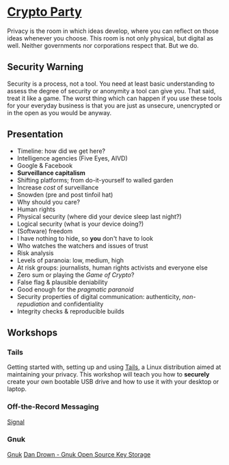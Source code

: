 # [Crypto Party](https://www.cryptoparty.in)
Privacy is the room in which ideas develop, where you can reflect on those
ideas whenever you choose. This room is not only physical, but digital as well.
Neither governments nor corporations respect that. But we do.

## Security Warning
Security is a process, not a tool. You need at least basic understanding to
assess the degree of security or anonymity a tool can give you. That said,
treat it like a game. The worst thing which can happen if you use these tools
for your everyday business is that you are just as unsecure, unencrypted or in
the open as you would be anyway.

## Presentation
* Timeline: how did we get here?
* Intelligence agencies (Five Eyes, AIVD)
* Google & Facebook
* **Surveillance capitalism**
* Shifting platforms; from do-it-yourself to walled garden
* Increase _cost_ of surveillance
* Snowden (pre and post tinfoil hat)
* Why should you care?
* Human rights
* Physical security (where did your device sleep last night?)
* Logical security (what is your device doing?)
* (Software) freedom
* I have nothing to hide, so **you** don't have to look
* Who watches the watchers and issues of trust
* Risk analysis
* Levels of paranoia: low, medium, high
* At risk groups: journalists, human rights activists and everyone else
* Zero sum or playing the _Game of Crypto_?
* False flag & plausible deniability
* Good enough for the _pragmatic paranoid_
* Security properties of digital communication: authenticity, _non-repudiation_
  and confidentiality
* Integrity checks & reproducible builds

## Workshops

### Tails
Getting started with, setting up and using [Tails](https://tails.boum.org/), a
Linux distribution aimed at maintaining your privacy. This workshop will teach
you how to **securely** create your own bootable USB drive and how to use it
with your desktop or laptop.

### Off-the-Record Messaging
[Signal](https://signal.org)

### Gnuk
[Gnuk](https://github.com/vizv/gnuk)
[Dan Drown - Gnuk Open Source Key Storage](http://blog.dan.drown.org/gnuk-open-source-gpg-ssh-hardware-key-storage/)
